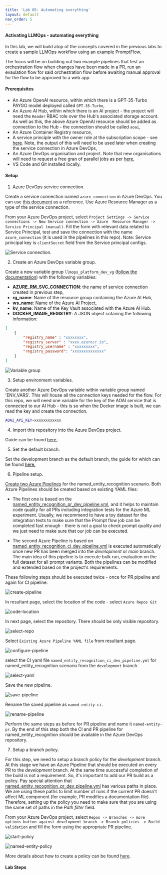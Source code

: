 ```yaml
---
title: 'Lab 05: Automating everything'
layout: default
nav_order: 5
---
```


#### Activating LLMOps - automating everything

In this lab, we will build atop of the concepts covered in the previous labs to create a sample LLMOps workflow using an example PromptFlow.

The focus will be on building out two example pipelines that test an orchestration flow when changes have been made in a PR, run an evaulation flow for said orchestration flow before awaiting manual approval for the flow to be approved to a web app.

#### Prerequisites

- An Azure OpenAI resource, within which there is a GPT-35-Turbo PAYGO model deployed called `GPT-35-Turbo`,
- An Azure AI Hub, within which there is an AI project - the project will need the `Reader` RBAC role over the Hub's associated storage account. As well as this, the above Azure OpenAI resource should be added as connection to the Hub - the connection should be called `aoai`,
- An Azure Container Registry resource,
- A service principle with the owner role at the subscription scope - see [here](https://learn.microsoft.com/en-us/cli/azure/azure-cli-sp-tutorial-1?tabs=bash#create-a-service-principal-with-role-and-scope). Note, the output of this will need to be used later when creating the service connection in Azure DevOps,
- An Azure DevOps organisation and project. Note that new organisations will need to request a free gran of parallel jobs as per [here](https://learn.microsoft.com/en-us/azure/devops/pipelines/licensing/concurrent-jobs?view=azure-devops&tabs=ms-hosted#microsoft-hosted-cicd),
- VS Code and Git installed locally.

#### Setup

1. Azure DevOps service connection.

Create a service connection named `azure_connection` in Azure DevOps. You can use [this document](https://learn.microsoft.com/en-us/azure/devops/pipelines/library/service-endpoints?view=azure-devops&tabs=yaml) as a reference. Use Azure Resource Manager as a type of the service connection. 

From your Azure DevOps project, select `Project Settings -> Service connections -> New Service connection -> Azure 
Resource Manager -> Service Principal (manual)`. Fill the form with relevant data related to Service Principal, test 
and save the connection with the name `azure_connection` (it is used in the pipelines in this repo). Note: Service principal key is `clientSecret` field from the Service principal configs.

![Service connection.](./docs/images/service-connection.png)

2. Create an Azure DevOps variable group.

Create a new variable group `llmops_platform_dev_vg` ([follow the documentation](https://learn.microsoft.com/en-us/azure/devops/pipelines/library/variable-groups?view=azure-devops&tabs=classic)) with the following variables:

- **AZURE_RM_SVC_CONNECTION**: the name of service connection created in previous step,
- **rg_name**: Name of the resource group containing the Azure AI Hub,
- **ws_name**: Name of the Azure AI Project,
- **kv_name**: Name of the Key Vault associated with the Azure AI Hub.
- **DOCKER_IMAGE_REGISTRY**: A JSON object cotaning the following information:

```json
[
	{
		"registry_name" : "xxxxxxxx",
		"registry_server" : "xxxx.azurecr.io",
		"registry_username" : "xxxxxxxxx",
		"registry_password": "xxxxxxxxxxxxxx"
	}
]

```

![Variable group](./docs/images/variable-group.png)

3. Setup environment variables.

Create another Azure DevOps variable within variable group named 'ENV_VARS'. This will house all the connection keys needed for the flow. For this repo, we will need one variable for the key of the AOAI service that is connected to our AI Hub - this is so when the Docker image is built, we can read the key and create the connection.

```bash
AOAI_API_KEY=xxxxxxxxxxxx
```

4. Import this repository into the Azure DevOps project.

Guide can be found [here.](https://learn.microsoft.com/en-us/azure/devops/repos/git/import-git-repository?view=azure-devops)

5. Set the default branch.

Set the development branch as the default branch, the guide for which can be found [here.](https://learn.microsoft.com/en-us/azure/devops/repos/git/change-default-branch?view=azure-devops)

6. Pipeline setup.

 [Create two Azure Pipelines](https://learn.microsoft.com/en-us/azure/devops/pipelines/create-first-pipeline?view=azure-devops&tabs) for the named_entity_recognition scenario. Both Azure Pipelines should be created based on existing YAML files:

  - The first one is based on the [named_entity_recognition_pr_dev_pipeline.yml](./named_entity_recognition/.azure-pipelines/named_entity_recognition_pr_dev_pipeline.yml), and it helps to maintain code quality for all PRs including integration tests for the Azure ML experiment. Usually, we recommend to have a toy dataset for the integration tests to make sure that the Prompt flow job can be completed fast enough - there is not a goal to check prompt quality and we just need to make sure that our job can be executed. 

  - The second Azure Pipeline is based on [named_entity_recognition_ci_dev_pipeline.yml](./named_entity_recognition/.azure-pipelines/named_entity_recognition_ci_dev_pipeline.yml) is executed automatically once new PR has been merged into the *development* or *main* branch. The main idea of this pipeline is to execute bulk run, evaluation on the full dataset for all prompt variants. Both the pipelines can be modified and extended based on the project's requirements.

These following steps should be executed twice - once for PR pipeline and again for CI pipeline.
  
  ![create-pipeline](./docs/images/create-pipeline.png)
  
In resultant page, select the location of the code - select `Azure Repos Git`
  
  ![code-location](./docs/images/code-location.png)
  
In next page, select the repository. There should be only visible repository.   
  
  ![select-repo](./docs/images/select-repo.png)

Select `Existing Azure Pipeline YAML file` from resultant page.

  ![configure-pipeline](./docs/images/configur-pipeline.png)
  
select the CI yaml file `named_entity_recognition_ci_dev_pipeline.yml` for named_entity_recognition scenario from the `development` branch.
  
  ![select-yaml](./docs/images/select-yaml.png)

Save the new pipeline.
  
  ![save-pipeline](./docs/images/save-pipeline.png)
  
Rename the saved pipeline as `named-entity-ci`.

  ![rename-pipeline](./docs/images/rename-pipeline.png)
  
Perform the same steps as before for PR pipeline and name it `named-entity-pr`. By the end of this step both the CI and PR pipeline for named_entity_recognition should be available in the Azure DevOps repository.

7. Setup a branch policy.
 
 For this step, we need to setup a branch policy for the *development* branch. At this stage we have an Azure Pipeline that should be executed on every PR to the *development* branch. At the same time successful completion of the build is not a requirement. So, it's important to add our PR build as a policy. Pay special attention that [named_entity_recognition_pr_dev_pipeline.yml](./named_entity_recognition/.azure-pipelines/named_entity_recognition_pr_dev_pipeline.yml) has various paths in place. We are using these paths to limit number of runs if the current PR doesn't affect ML component (for example, PR modifies a documentation file). Therefore, setting up the policy you need to make sure that you are using the same set of paths in the *Path filter* field.

From your Azure DevOps project, select `Repos -> Branches -> more options button against development branch -> Branch policies -> Build validation` and fill the form using the appropriate PR pipeline.

  ![start-policy](./docs/images/start-policy.png)
  
  
  ![named-entity-policy](./docs/images/named-entity-policy.png)

More details about how to create a policy can be found [here](https://learn.microsoft.com/en-us/azure/devops/repos/git/branch-policies?view=azure-devops&tabs=browser).

#### Lab Steps